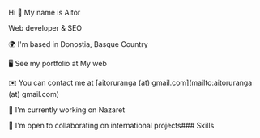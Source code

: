 Hi 👋 My name is Aitor

Web developer & SEO

🌍  I'm based in Donostia, Basque Country

🖥️  See my portfolio at My web

✉️  You can contact me at [aitoruranga (at) gmail.com](mailto:aitoruranga (at) gmail.com)

🚀  I'm currently working on Nazaret

🤝  I'm open to collaborating on international projects### Skills
